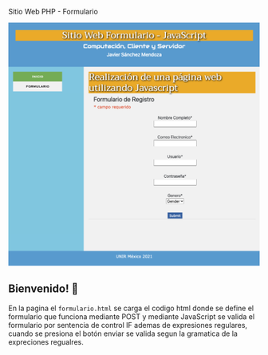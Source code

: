 Sitio Web PHP - Formulario

![Desktop preview](design/desktop-preview.png)

## Bienvenido! 👋

En la pagina el `formulario.html` se carga el codigo html donde se define el formulario que funciona mediante POST y mediante JavaScript se valida el formulario por sentencia de control IF ademas de expresiones regulares, cuando se presiona el botón enviar se valida segun la gramatica de la expreciones regualres.